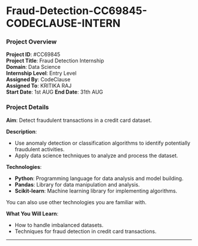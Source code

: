 # Fraud-Detection-CC69845-CODECLAUSE-INTERN
### Project Overview

**Project ID**: #CC69845  
**Project Title**: Fraud Detection Internship  
**Domain**: Data Science  
**Internship Level**: Entry Level  
**Assigned By**: CodeClause  
**Assigned To**: KRITIKA RAJ  
**Start Date**: 1st AUG 
**End Date**: 31th AUG  

### Project Details

**Aim**: Detect fraudulent transactions in a credit card dataset.

**Description**: 
- Use anomaly detection or classification algorithms to identify potentially fraudulent activities.
- Apply data science techniques to analyze and process the dataset.

**Technologies**: 
- **Python**: Programming language for data analysis and model building.
- **Pandas**: Library for data manipulation and analysis.
- **Scikit-learn**: Machine learning library for implementing algorithms.

You can also use other technologies you are familiar with.

**What You Will Learn**:
- How to handle imbalanced datasets.
- Techniques for fraud detection in credit card transactions.

---
